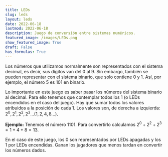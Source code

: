 ```yaml
---
title: LEDs
slug: leds
layout: leds
date: 2022-06-18
lastmod: 2022-06-18
description: Juego de conversión entre sistemas numéricos.
featured_image: /images/LEDs.png
show_featured_image: True
draft: False
has_formulas: True
---
```

Los números que utilizamos normalmente son representados con el sistema decimal, es decir, sus dígitos van del 0 al 9. Sin embargo, también se pueden representar con el sistema binario, que solo contiene 0 y 1. Así, por ejemplo, el número 5 es 101 en binario.

Lo importante en este juego es saber pasar los números del sistema binario al decimal. Para ello tenemos que contemplar todos los 1 (o LEDs encendidos en el caso del juego). Hay que sumar todos los valores atribuidos a la posición de cada 1. Los valores son, de derecha a izquierda: $2^0, 2^1, 2^2, 2^3... (1, 2, 4, 8 ...)$.

**Ejemplo:** Tenemos el número 1101. Para convertirlo calculamos $2^0 + 2^2 + 2^3 = 1 + 4 + 8 = 13$.

En el caso de este juego, los 0 son representados por LEDs apagadas y los 1 por LEDs encendidas. Ganan los jugadores que menos tardan en convertir los números dados. 